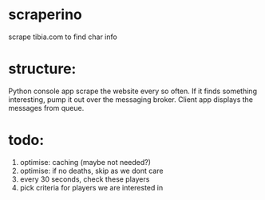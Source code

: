 # scraperino
scrape tibia.com to find char info

# structure:
Python console app scrape the website every so often. If it finds something interesting, pump it out over the messaging broker. Client app displays the messages from queue.

# todo:
1. optimise: caching (maybe not needed?)
2. optimise: if no deaths, skip as we dont care
3. every 30 seconds, check these players
4. pick criteria for players we are interested in

